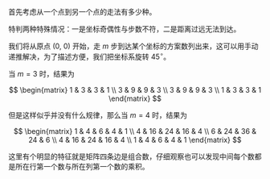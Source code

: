 首先考虑从一个点到另一个点的走法有多少种。

特判两种特殊情况：一是坐标奇偶性与步数不符，二是距离过远无法到达。

我们将从原点 $(0,\ 0)$ 开始，走 $m$ 步到达某个坐标的方案数列出来，这可以用手动递推解决，为了描述方便，我们把坐标系旋转 $45^\circ$。

当 $m=3$ 时，结果为

$$
\begin{matrix}
1 & 3 & 3 & 1 \\
3 & 9 & 9 & 3 \\
3 & 9 & 9 & 3 \\
1 & 3 & 3 & 1
\end{matrix}
$$

但是这样似乎并没有什么规律，那么当 $m=4$ 时，结果为

$$
\begin{matrix}
1 & 4 & 6 & 4 & 1 \\
4 & 16 & 24 & 16 & 4 \\
6 & 24 & 36 & 24 & 6 \\
4 & 16 & 24 & 16 & 4 \\
1 & 4 & 6 & 4 & 1
\end{matrix}
$$

这里有个明显的特征就是矩阵四条边是组合数，仔细观察也可以发现中间每个数都是所在行第一个数与所在列第一个数的乘积。